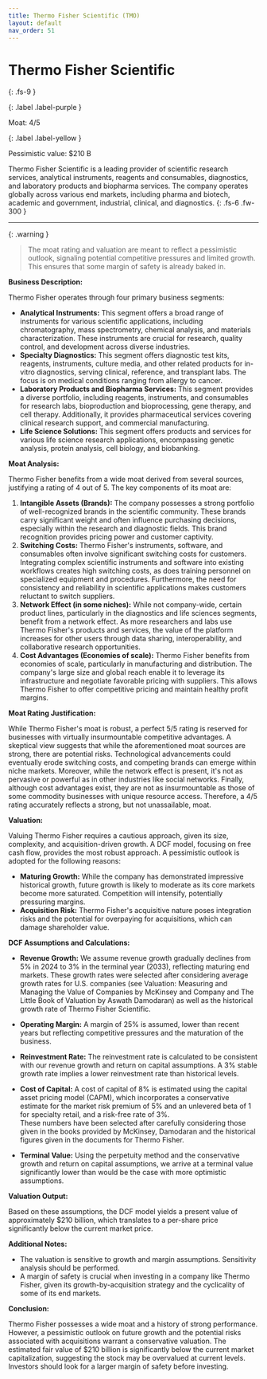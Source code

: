 ```yaml
---
title: Thermo Fisher Scientific (TMO)
layout: default
nav_order: 51
---
```


# Thermo Fisher Scientific
{: .fs-9 }

{: .label .label-purple }

Moat: 4/5

{: .label .label-yellow }

Pessimistic value: $210 B

Thermo Fisher Scientific is a leading provider of scientific research services, analytical instruments, reagents and consumables, diagnostics, and laboratory products and biopharma services.  The company operates globally across various end markets, including pharma and biotech, academic and government, industrial, clinical, and diagnostics.
{: .fs-6 .fw-300 }

---

{: .warning } 
>The moat rating and valuation are meant to reflect a pessimistic outlook, signaling potential competitive pressures and limited growth. This ensures that some margin of safety is already baked in.


**Business Description:**

Thermo Fisher operates through four primary business segments:

* **Analytical Instruments:** This segment offers a broad range of instruments for various scientific applications, including chromatography, mass spectrometry, chemical analysis, and materials characterization.  These instruments are crucial for research, quality control, and development across diverse industries.
* **Specialty Diagnostics:** This segment offers diagnostic test kits, reagents, instruments, culture media, and other related products for in-vitro diagnostics, serving clinical, reference, and transplant labs. The focus is on medical conditions ranging from allergy to cancer.
* **Laboratory Products and Biopharma Services:** This segment provides a diverse portfolio, including reagents, instruments, and consumables for research labs, bioproduction and bioprocessing, gene therapy, and cell therapy. Additionally, it provides pharmaceutical services covering clinical research support, and commercial manufacturing.
* **Life Science Solutions:** This segment offers products and services for various life science research applications, encompassing genetic analysis, protein analysis, cell biology, and biobanking.

**Moat Analysis:**

Thermo Fisher benefits from a wide moat derived from several sources, justifying a rating of 4 out of 5. The key components of its moat are:

1. **Intangible Assets (Brands):** The company possesses a strong portfolio of well-recognized brands in the scientific community. These brands carry significant weight and often influence purchasing decisions, especially within the research and diagnostic fields. This brand recognition provides pricing power and customer captivity.
2. **Switching Costs:**  Thermo Fisher's instruments, software, and consumables often involve significant switching costs for customers.  Integrating complex scientific instruments and software into existing workflows creates high switching costs, as does training personnel on specialized equipment and procedures.  Furthermore, the need for consistency and reliability in scientific applications makes customers reluctant to switch suppliers.
3. **Network Effect (in some niches):** While not company-wide, certain product lines, particularly in the diagnostics and life sciences segments, benefit from a network effect. As more researchers and labs use Thermo Fisher's products and services, the value of the platform increases for other users through data sharing, interoperability, and collaborative research opportunities.
4. **Cost Advantages (Economies of scale):**  Thermo Fisher benefits from economies of scale, particularly in manufacturing and distribution. The company's large size and global reach enable it to leverage its infrastructure and negotiate favorable pricing with suppliers.  This allows Thermo Fisher to offer competitive pricing and maintain healthy profit margins.

**Moat Rating Justification:**

While Thermo Fisher's moat is robust, a perfect 5/5 rating is reserved for businesses with virtually insurmountable competitive advantages.  A skeptical view suggests that while the aforementioned moat sources are strong, there are potential risks.  Technological advancements could eventually erode switching costs, and competing brands can emerge within niche markets.  Moreover, while the network effect is present, it's not as pervasive or powerful as in other industries like social networks.  Finally, although cost advantages exist, they are not as insurmountable as those of some commodity businesses with unique resource access.  Therefore, a 4/5 rating accurately reflects a strong, but not unassailable, moat.

**Valuation:**

Valuing Thermo Fisher requires a cautious approach, given its size, complexity, and acquisition-driven growth.  A DCF model, focusing on free cash flow, provides the most robust approach.  A pessimistic outlook is adopted for the following reasons:

* **Maturing Growth:** While the company has demonstrated impressive historical growth, future growth is likely to moderate as its core markets become more saturated. Competition will intensify, potentially pressuring margins.
* **Acquisition Risk:** Thermo Fisher's acquisitive nature poses integration risks and the potential for overpaying for acquisitions, which can damage shareholder value.

**DCF Assumptions and Calculations:**

* **Revenue Growth:** We assume revenue growth gradually declines from 5% in 2024 to 3% in the terminal year (2033), reflecting maturing end markets. These growth rates were selected after considering average growth rates for U.S. companies (see Valuation: Measuring and Managing the Value of Companies by McKinsey and Company and The Little Book of Valuation by Aswath Damodaran) as well as the historical growth rate of Thermo Fisher Scientific.  
* **Operating Margin:** A margin of 25% is assumed, lower than recent years but reflecting competitive pressures and the maturation of the business.
* **Reinvestment Rate:**  The reinvestment rate is calculated to be consistent with our revenue growth and return on capital assumptions. A 3% stable growth rate implies a lower reinvestment rate than historical levels.
* **Cost of Capital:** A cost of capital of 8% is estimated using the capital asset pricing model (CAPM), which incorporates a conservative estimate for the market risk premium of 5% and an unlevered beta of 1 for specialty retail, and a risk-free rate of 3%.  
These numbers have been selected after carefully considering those given in the books provided by McKinsey, Damodaran and the historical figures given in the documents for Thermo Fisher.


* **Terminal Value:**  Using the perpetuity method and the conservative growth and return on capital assumptions, we arrive at a terminal value significantly lower than would be the case with more optimistic assumptions.

**Valuation Output:**

Based on these assumptions, the DCF model yields a present value of approximately $210 billion, which translates to a per-share price significantly below the current market price.

**Additional Notes:**

* The valuation is sensitive to growth and margin assumptions. Sensitivity analysis should be performed.
* A margin of safety is crucial when investing in a company like Thermo Fisher, given its growth-by-acquisition strategy and the cyclicality of some of its end markets.

**Conclusion:**

Thermo Fisher possesses a wide moat and a history of strong performance. However, a pessimistic outlook on future growth and the potential risks associated with acquisitions warrant a conservative valuation.  The estimated fair value of $210 billion is significantly below the current market capitalization, suggesting the stock may be overvalued at current levels.  Investors should look for a larger margin of safety before investing.
